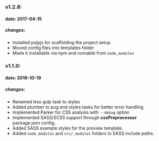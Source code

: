 ### v1.2.8:
#### date: 2017-04-15
##### changes:
* Installed pulpjs for scaffolding the project setup.
* Moved config files into templates folder
* Made it installable via npm and runnable from `node_modules`

### v1.1.0:
#### date: 2016-10-19
##### changes:
* Renamed less gulp task to styles
* Added plumber to pug and styles tasks for better error handling
* Implemented Parker for CSS analysis with `--debug` option
* Implemented SASS/SCSS support through __cssPreprocessor__ package.json config.
* Added SASS example styles for the preview template.
* Added `node_modules` and `src/_modules` folders to SASS include paths.
